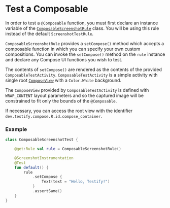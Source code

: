 # Test a Composable

In order to test a `@Composable` function, you must first declare an instance variable of the [`ComposableScreenshotRule`](https://github.com/ndtp/android-testify/blob/main/Ext/Compose/src/main/java/dev/testify/ComposableScreenshotRule.kt) class. You will be using this rule instead of the default `ScreenshotTestRule`.

`ComposableScreenshotRule` provides a `setCompose()` method which accepts a composable function in which you can specify your own custom compositions. You can invoke the `setCompose()` method on the `rule` instance and declare any Compose UI functions you wish to test.

The contents of `setCompose()` are rendered as the contents of the provided `ComposableTestActivity`. `ComposableTestActivity` is a simple activity with single root [`ComposeView`](https://developer.android.com/reference/kotlin/androidx/compose/ui/platform/ComposeView) with a `Color.White` background. 

The `ComposeView` provided by `ComposableTestActivity` is defined with `WRAP_CONTENT` layout parameters and so the captured image will be constrained to fit only the bounds of the `@Composable`.

If necessary, you can access the root view with the identifier `dev.testify.compose.R.id.compose_container`.


### Example

```kotlin
class ComposableScreenshotTest {

    @get:Rule val rule = ComposableScreenshotRule()

    @ScreenshotInstrumentation
    @Test
    fun default() {
        rule
            .setCompose {
                Text(text = "Hello, Testify!")
            }
            .assertSame()
    }
}
```
